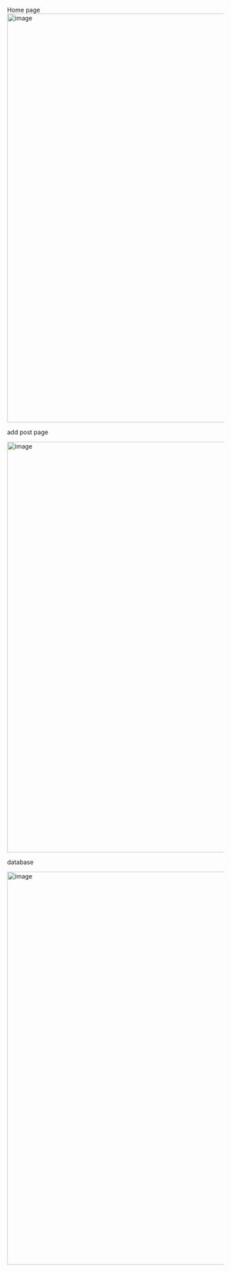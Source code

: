 Home page 
<img width="951" alt="image" src="https://github.com/Rakshith-sai/sip24-sveltekit-fundamentals/assets/126788622/765b562f-fac3-4d6d-a10b-69895edbf545">


add post page

<img width="955" alt="image" src="https://github.com/Rakshith-sai/sip24-sveltekit-fundamentals/assets/126788622/e38c33b0-422b-43c5-b71c-7162481d5677">

database 

<img width="914" alt="image" src="https://github.com/Rakshith-sai/sip24-sveltekit-fundamentals/assets/126788622/ca7c28c6-2be3-4dd4-b9fc-0fa6c0b76623">
